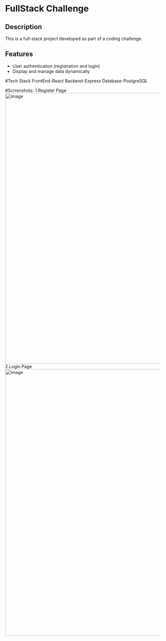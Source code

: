 # FullStack Challenge

## Description
This is a full-stack project developed as part of a coding challenge. 

## Features
- User authentication (registration and login)
- Display and manage data dynamically

#Tech Stack
FrontEnd-React
Backend-Express
Database-PostgreSQL

#Scrrenshots:
1.Register Page
<img width="1898" height="878" alt="image" src="https://github.com/user-attachments/assets/560e1149-dece-40da-8e23-4af19441e70c" />
2.Login Page
<img width="1902" height="865" alt="image" src="https://github.com/user-attachments/assets/6e07ad39-3473-46d5-945b-b7dd8af6eccb" />


